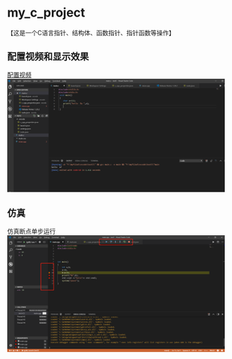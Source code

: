 # my_c_project
【这是一个C语言指针、结构体、函数指针、指针函数等操作】<br>
## 配置视频和显示效果
 [配置视频](https://www.youtube.com/watch?v=DIw02CaEusY&t=857s)
![image](https://github.com/wushulu/Cproject/blob/master/%E5%9B%BE%E7%89%87/%E9%85%8D%E7%BD%AE%E5%AE%8C%E6%88%90.png)<br>

## 仿真
仿真断点单步运行
![image](https://github.com/wushulu/Cproject/blob/master/%E5%9B%BE%E7%89%87/%E4%BB%BF%E7%9C%9F.png)



